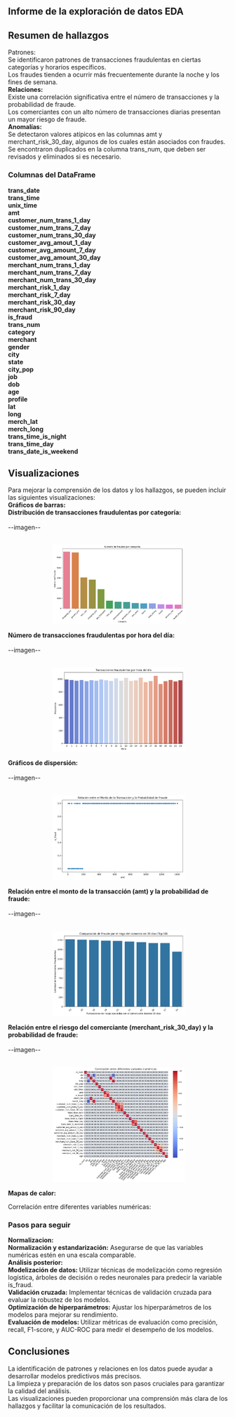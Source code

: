 ## Informe de la exploración de datos EDA
##  Resumen de hallazgos
Patrones:<br>
Se identificaron patrones de transacciones fraudulentas en ciertas categorías y horarios específicos.<br>
Los fraudes tienden a ocurrir más frecuentemente durante la noche y los fines de semana.<br>
<b>Relaciones:</b><br>
Existe una correlación significativa entre el número de transacciones y la probabilidad de fraude.<br>
Los comerciantes con un alto número de transacciones diarias presentan un mayor riesgo de fraude.<br>
<b>Anomalías:</b><br>
Se detectaron valores atípicos en las columnas amt y merchant_risk_30_day, algunos de los cuales están asociados con fraudes.<br>
Se encontraron duplicados en la columna trans_num, que deben ser revisados y eliminados si es necesario.<br>
### Columnas del DataFrame
<b>trans_date<br>
trans_time<br>
unix_time<br>
amt<br>
customer_num_trans_1_day<br>
customer_num_trans_7_day<br>
customer_num_trans_30_day<br>
customer_avg_amout_1_day<br>
customer_avg_amount_7_day<br>
customer_avg_amount_30_day<br>
merchant_num_trans_1_day<br>
merchant_num_trans_7_day<br>
merchant_num_trans_30_day<br>
merchant_risk_1_day<br>
merchant_risk_7_day<br>
merchant_risk_30_day<br>
merchant_risk_90_day<br>
is_fraud<br>
trans_num<br>
category<br>
merchant<br>
gender<br>
city<br>
state<br>
city_pop<br>
job<br>
dob<br>
age<br>
profile<br>
lat<br>
long<br>
merch_lat<br>
merch_long<br>
trans_time_is_night<br>
trans_time_day<br>
trans_date_is_weekend<br>

</b>


## Visualizaciones
Para mejorar la comprensión de los datos y los hallazgos, se pueden incluir las siguientes visualizaciones:<br>
<b>Gráficos de barras:<br></b>
<b>Distribución de transacciones fraudulentas por categoría:</b>
<br><br>--imagen--<br><br>
<p align=center><img src=SRC/EDA/unoEDA.png width=300px heigth=300px><p>

<b>Número de transacciones fraudulentas por hora del día:</b>
<br><br>--imagen--<br><br>
<p align=center><img src=SRC/EDA/dosEDA.png width=300px heigth=300px><p>
<b>Gráficos de dispersión:</b>
<br><br>--imagen--<br><br>
<p align=center><img src=SRC/EDA/tresEDA.png width=300px heigth=300px><p>
<b>Relación entre el monto de la transacción (amt) y la probabilidad de fraude:</b>
<br><br>--imagen--<br><br>
<p align=center><img src=SRC/EDA/cuatroEDA.png width=300px heigth=300px><p>
<b>Relación entre el riesgo del comerciante (merchant_risk_30_day) y la probabilidad de fraude:</b>
<br><br>--imagen--<br><br>
<p align=center><img src=../SRC/EDA/cincoEDA.png width=300px heigth=300px><p>
<b>Mapas de calor:</b>

Correlación entre diferentes variables numéricas:</b>

### Pasos para seguir
<b>Normalizacion:<br></b>
<b>Normalización y estandarización:</b> Asegurarse de que las variables numéricas estén en una escala comparable.<br>
<b>Análisis posterior:<br></b>
<b>Modelización de datos: </b>Utilizar técnicas de modelización como regresión logística, árboles de decisión o redes neuronales para predecir la variable is_fraud.<br>
<b>Validación cruzada:</b> Implementar técnicas de validación cruzada para evaluar la robustez de los modelos.<br>
<b>Optimización de hiperparámetros:</b> Ajustar los hiperparámetros de los modelos para mejorar su rendimiento.<br>
<b>Evaluación de modelos: </b>Utilizar métricas de evaluación como precisión, recall, F1-score, y AUC-ROC para medir el desempeño de los modelos.<br>
## Conclusiones<br>
La identificación de patrones y relaciones en los datos puede ayudar a desarrollar modelos predictivos más precisos.<br>
La limpieza y preparación de los datos son pasos cruciales para garantizar la calidad del análisis.<br>
Las visualizaciones pueden proporcionar una comprensión más clara de los hallazgos y facilitar la comunicación de los resultados.<br>
